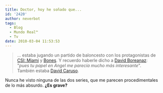 ```yaml
---
title: Doctor, hoy he soñado que...
id: '2420'
author: neverbot
tags:
  - Blog
  - Mundo Real™
  - Tv
date: 2010-03-04 11:53:53
---
```


> ... estaba jugando un partido de baloncesto con los protagonistas de [CSI: Miami](http://www.tv.com/csi-miami/show/8460/summary.html) y [Bones](http://www.tv.com/bones/show/33332/summary.html). Y recuerdo haberle dicho a [David Boreanaz](http://www.imdb.com/name/nm0004770/): "_pues tu papel en Angel me parecía mucho más interesante_". También estaba [David Caruso](http://www.imdb.com/name/nm0000325/).

Nunca he visto ninguna de las dos series, que me parecen procedimentales de lo más absurdo. **¿Es grave?**